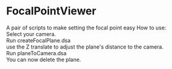 # FocalPointViewer
 A pair of scripts to make setting the focal point easy
 How to use:<br>
Select your camera.<br>
Run createFocalPlane.dsa<br>
use the Z translate to adjust the plane's distance to the camera.<br>
Run planeToCamera.dsa<br>
You can now delete the plane.<br>
<br>